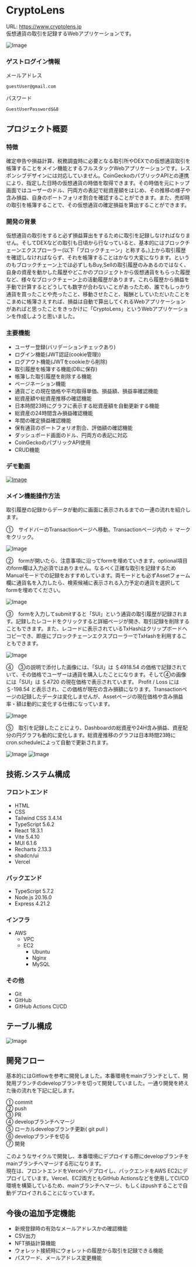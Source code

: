 # CryptoLens
URL: https://www.cryptolens.jp  
仮想通貨の取引を記録するWebアプリケーションです。  


![Image](https://github.com/user-attachments/assets/a5167762-ba81-4e4f-bd3d-af1353f1ea26)  


### ゲストログイン情報
メールアドレス  
```
guestUser@gmail.com
```
パスワード  
```  
GuestUserPassword$&8
```
## プロジェクト概要  
### 特徴　　
確定申告や損益計算、税務調査時に必要となる取引所やDEXでの仮想通貨取引を帳簿することをメイン機能とするフルスタックWebアプリケーションです。レスポンシブデザインには対応していません。CoinGeckoのパブリックAPIとの連携により、指定した日時の仮想通貨の時価を取得できます。その時価を元にトップ画面ではユーザーのドル、円両方の表記で総資産額をはじめ、その推移の様子や含み損益、自身のポートフォリオ割合を確認することができます。また、売却時の取引を帳簿することで、その仮想通貨の確定損益を算出することができます。  
### 開発の背景  
仮想通貨の取引をすると必ず損益算出をするために取引を記録しなければなりません。そしてDEXなどの取引も日頃から行なっていると、基本的にはブロックチェーンエクスプローラー(以下「ブロックチェーン」と称する。)上から取引履歴を確認しなければならず、それを帳簿することはかなり大変になります。というのもブロックチェーン上では必ずしもBuy,Sellの取引履歴のみあるのではなく、自身の資産を動かした履歴やどこかのプロジェクトから仮想通貨をもらった履歴など、様々なブロックチェーン上の活動履歴があります。これら履歴から損益を手動で計算するとどうしても数字が合わないことがあったため、誰でもしっかり通貨を買ったことや売ったこと、移動させたこと、報酬としていただいたことをこまめに帳簿さえすれば、損益は自動で算出してくれるWebアプリケーションがあればと思ったことをきっかけに「CryptoLens」というWebアプリケーションを作成しようと思いました。  
### 主要機能  
* ユーザー登録(バリデーションチェックあり)
* ログイン機能(JWT認証(cookie管理))
* ログアウト機能(JWTをcookieから削除)
* 取引履歴を帳簿する機能(DBに保存)
* 帳簿した取引履歴を削除する機能
* ページネーション機能
* 通貨ごとの現在価格や平均取得単価、損益額、損益率確認機能
* 総資産額や総資産推移の確認機能
* 日本時間23時にグラフに表示する総資産額を自動更新する機能
* 総資産の24時間含み損益確認機能
* 年間の確定損益確認機能
* 保有通貨のポートフォリオ割合、評価額の確認機能
* ダッシュボード画面のドル、円両方の表記に対応
* CoinGeckoのパブリックAPI使用
* CRUD機能

### デモ動画  
[![Image](https://github.com/user-attachments/assets/52d83c8f-0e45-4399-8315-fa8bb6ff3118)](https://github.com/user-attachments/assets/a0adb086-af5c-4b81-95c3-e6bce64beafb)  
### メイン機能操作方法  
取引履歴の記録からデータが動的に画面に表示されるまでの一連の流れを紹介します。  

①　サイドバーのTransactionページへ移動。Transactionページ内の ＋ マークをクリック。  

![Image](https://github.com/user-attachments/assets/2c936823-75a9-4b21-a8db-a44051a2d83c)

②　formが開いたら、注意事項に沿ってformを埋めていきます。optional項目のform欄は入力必須ではありません。なるべく正確な取引を記録するためManualモードでの記録をおすすめしています。両モードとも必ずAssetフォーム欄に通貨名を入力したら、検索候補に表示される入力予定の通貨を選択してformを埋めてください。  

![Image](https://github.com/user-attachments/assets/a2ffe037-02b2-412c-9a23-da6eea08d9e4)

③　formを入力してsubmitすると「SUI」という通貨の取引履歴が記録されます。記録したレコードをクリックすると詳細ページが開き、取引記録を削除することもできます。また、レコードに表示されているTxHashはクリップボードへコピーでき、即座にブロックチェーンエクスプローラーでTxHashを利用することもできます。

![Image](https://github.com/user-attachments/assets/5b0e8d7e-3e6a-4c73-88f0-38f9694c3c3c)

④　③の説明で添付した画像には、「SUI」は ＄4918.54 の価格で記録されていて、その価格でユーザーは通貨を購入したことになります。そして④の画像には「SUI」は ＄4720 の現在価格で表示されています。 Profit / Loss には ＄-198.54 と表示され、この価格が現在の含み損額になります。Transactionページの記録したデータは変化しませんが、Assetページの現在価格や含み損益率・額は動的に変化する仕様になっています。  
 
![Image](https://github.com/user-attachments/assets/1753c7ec-2826-47d2-ab25-a518e3f6d415)  

⑤　取引を記録したことにより、Dashboardの総資産や24H含み損益、資産配分の円グラフも動的に変化します。総資産推移のグラフは日本時間23時にcron.scheduleによって自動で更新されます。　　

![Image](https://github.com/user-attachments/assets/7105761d-b96c-4739-9247-00f0c35d9673)
![Image](https://github.com/user-attachments/assets/515e5e71-8f93-4ee3-a4c4-f7f33e997aec)  

## 技術.システム構成  
### フロントエンド  
* HTML
* CSS
* Tailwind CSS 3.4.14
* TypeScript 5.6.2
*  React 18.3.1
*  Vite 5.4.10
*  MUI 6.1.6
*  Recharts 2.13.3
*  shadcn/ui
*  Vercel
### バックエンド
* TypeScript 5.7.2
* Node.js 20.16.0
* Express 4.21.2
### インフラ
* AWS
  * VPC
  * EC2
    * Ubuntu
    * Nginx
    * MySQL
### その他
* Git
* GitHub
* GitHub Actions CI/CD

## テーブル構成  
![Image](https://github.com/user-attachments/assets/5dd6412b-e772-4298-9a41-c259785c139a)  

## 開発フロー  
基本的にはGitflowを参考に開発しました。本番環境をmainブランチとして、開発用ブランチのdevelopブランチを切って開発していました。一通り開発を終えた後の流れを下記に記します。  

① commit  
② push  
③ PR  
④ developブランチへマージ  
⑤ ローカルdevelopブランチ更新( git pull )  
⑥ developブランチを切る  
⑦ 開発  

このようなサイクルで開発し、本番環境にデプロイする際にdevelopブランチをmainブランチへマージする形になります。  
現在は、フロントエンドをVercelへデプロイし、バックエンドをAWS EC2にデプロイしています。Vercel、EC2両方ともGitHub Actionsなどを使用してCI/CD環境を構築しているため、mainブランチへマージ、もしくはpushすることで自動デプロイされることになっています。  

## 今後の追加予定機能  
* 新規登録時の有効なメールアドレスかの確認機能
* CSV出力
* NFT損益計算機能
* ウォレット接続時にウォレットの履歴から取引を記録できる機能
* パスワード、メールアドレス変更機能

